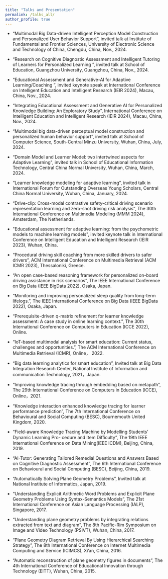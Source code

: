 ```yaml
---
title: "Talks and Presentation"
permalink: /talks_all/
author_profile: true
---
```


- “Multimodal Big Data-driven Intelligent Perception Model Construction and Personalized User Behavior Support”, invited talk at Institute of Fundamental and Frontier Sciences, University of Electronic Science and Technology of China, Chengdu, China, Nov., 2024.

- “Research on Cognitive Diagnostic Assessment and Intelligent Tutoring of Learners for Personalized Learning ”, invited talk at School of Education, Guangzhou University, Guangzhou, China, Nov., 2024.

- “Educational Assessment and Generative-AI for Adaptive Learning/Coaching ”, invited keynote speak at International Conference on Intelligent Education and Intelligent Research (IEIR 2024), Macau, China, Nov., 2024.

- “Integrating Educational Assessment and Generative AI for Personalized Knowledge Building: An Exploratory Study”, International Conference on Intelligent Education and Intelligent Research (IEIR 2024), Macau, China, Nov., 2024.

- “Multimodal big data-driven perceptual model construction and personalized human behavior support”, invited talk at School of Computer Science, South-Central Minzu University, Wuhan, China, July, 2024. 

- “Domain Model and Learner Model: two intertwined aspects for Adaptive Learning", invited talk in School of Educational Information Technology, Central China Normal University, Wuhan, China, March, 2024.

- “Learner knowledge modeling for adaptive learning", invited talk in International Forum for Outstanding Overseas Young Scholars, Central China Normal University, Wuhan, China, January, 2024.

- “Drive-clip: Cross-modal contrastive safety-critical driving scenario representation learning and zero-shot driving risk analysis”, The 30th International Conference on Multimedia Modeling (MMM 2024), Amsterdam, The Netherlands.
  
- "Educational assessment for adaptive learning: from the psychometric models to machine learning models", invited keynote talk in International Conference on Intelligent Education and Intelligent Research (IEIR 2023), Wuhan, China. 

- “Procedural driving skill coaching from more skilled drivers to safer drivers”, ACM International Conference on Multimedia Retrieval (ACM ICMR 2023), Thessaloniki, Greece.

- “An open case-based reasoning framework for personalized on-board driving assistance in risk scenarios”, The IEEE International Conference on Big Data (IEEE BigData 2022), Osaka, Japan.

- “Monitoring and improving personalized sleep quality from long-term lifelogs.”, The IEEE International Conference on Big Data (IEEE BigData 2022), Osaka, Japan.

- “Prerequisite-driven q-matrix refinement for learner knowledge assessment: A case study in online learning context.”, The 30th International Conference on Computers in Education (ICCE 2022), Online.

- “IoT-based multimodal analysis for smart education: Current status, challenges and opportunities.”, The ACM International Conference on Multimedia Retrieval (ICMR), Online， 2022.

- “Big data learning analytics for smart education”, Invited talk at Big Data Integration Research Center, National Institute of Information and communication Technology, 2021，Japan.

- “Improving knowledge tracing through embedding based on metapath”, The 29th International Conference on Computers in Education (ICCE), Online，2021.

- “Knowledge interaction enhanced knowledge tracing for learner performance prediction”, The 7th International Conference on Behavioural and Social Computing (BESC), Bournemouth United Kingdom, 2020.

- “Field-aware Knowledge Tracing Machine by Modelling Students’ Dynamic Learning Pro- cedure and Item Diﬀiculty”, The 19th IEEE International Conference on Data Mining(IEEE ICDM), Beijing, China, 2019.

- “AI-Tutor: Generating Tailored Remedial Questions and Answers Based on Cognitive Diagnostic Assessment”, The 6th International Conference on Behavioural and Social Computing (BESC), Beijing, China, 2019.

- “Automatically Solving Plane Geometry Problems”, Invited talk at National Institute of Informatics, Japan, 2019.

- “Understanding Explicit Arithmetic Word Problems and Explicit Plane Geometry Problems Using Syntax-Semantics Models”, The 21st International Conference on Asian Language Processing (IALP), Singapore, 2017.

- “Understanding plane geometry problems by integrating relations extracted from text and diagram”, The 8th Pacific-Rim Symposium on Image and Video Technology (PSIVT), Wuhan, China, 2017.

- “Plane Geometry Diagram Retrieval By Using Hierarchical Searching Strategy”, The 8th International Conference on Internet Multimedia Computing and Service (ICIMCS), Xi’an, China, 2016.

- “Automatic reconstruction of plane geometry figures in documents”, The 4th International Conference of Educational Innovation through Technology (EITT), Wuhan, China, 2015.

